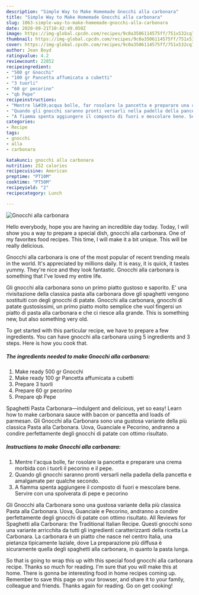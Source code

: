 ```yaml
---
description: "Simple Way to Make Homemade Gnocchi alla carbonara"
title: "Simple Way to Make Homemade Gnocchi alla carbonara"
slug: 1063-simple-way-to-make-homemade-gnocchi-alla-carbonara
date: 2020-09-21T10:42:49.050Z
image: https://img-global.cpcdn.com/recipes/9c0a3506114575ff/751x532cq70/gnocchi-alla-carbonara-recipe-main-photo.jpg
thumbnail: https://img-global.cpcdn.com/recipes/9c0a3506114575ff/751x532cq70/gnocchi-alla-carbonara-recipe-main-photo.jpg
cover: https://img-global.cpcdn.com/recipes/9c0a3506114575ff/751x532cq70/gnocchi-alla-carbonara-recipe-main-photo.jpg
author: Jean Boyd
ratingvalue: 4.2
reviewcount: 22852
recipeingredient:
- "500 gr Gnocchi"
- "100 gr Pancetta affumicata a cubetti"
- "3 tuorli"
- "60 gr pecorino"
- "qb Pepe"
recipeinstructions:
- "Mentre l&#39;acqua bolle, far rosolare la pancetta e preparare una crema morbida con i tuorli il pecorino e il pepe."
- "Quando gli gnocchi saranno pronti versarli nella padella della pancetta e amalgamate per qualche secondo."
- "A fiamma spenta aggiungere il composto di fuori e mescolare bene. Servire con una spolverata di pepe e pecorino"
categories:
- Recipe
tags:
- gnocchi
- alla
- carbonara

katakunci: gnocchi alla carbonara 
nutrition: 252 calories
recipecuisine: American
preptime: "PT10M"
cooktime: "PT50M"
recipeyield: "2"
recipecategory: Lunch

---
```



![Gnocchi alla carbonara](https://img-global.cpcdn.com/recipes/9c0a3506114575ff/751x532cq70/gnocchi-alla-carbonara-recipe-main-photo.jpg)

Hello everybody, hope you are having an incredible day today. Today, I will show you a way to prepare a special dish, gnocchi alla carbonara. One of my favorites food recipes. This time, I will make it a bit unique. This will be really delicious.

Gnocchi alla carbonara is one of the most popular of recent trending meals in the world. It's appreciated by millions daily. It is easy, it is quick, it tastes yummy. They're nice and they look fantastic. Gnocchi alla carbonara is something that I've loved my entire life.

Gli gnocchi alla carbonara sono un primo piatto gustoso e saporito. E&#39; una rivisitazione della classica pasta alla carbonara dove gli spaghetti vengono sostituiti con degli gnocchi di patate. Gnocchi alla carbonara, gnocchi di patate gustosissimi, un primo piatto molto semplice che vuol fingersi un piatto di pasta alla carbonara e che ci riesce alla grande. This is something new, but also something very old.


To get started with this particular recipe, we have to prepare a few ingredients. You can have gnocchi alla carbonara using 5 ingredients and 3 steps. Here is how you cook that.

<!--inarticleads1-->

##### The ingredients needed to make Gnocchi alla carbonara:

1. Make ready 500 gr Gnocchi
1. Make ready 100 gr Pancetta affumicata a cubetti
1. Prepare 3 tuorli
1. Prepare 60 gr pecorino
1. Prepare qb Pepe


Spaghetti Pasta Carbonara—indulgent and delicious, yet so easy! Learn how to make carbonara sauce with bacon or pancetta and loads of parmesan. Gli Gnocchi alla Carbonara sono una gustosa variante della più classica Pasta alla Carbonara. Uova, Guanciale e Pecorino, andranno a condire perfettamente degli gnocchi di patate con ottimo risultato. 

<!--inarticleads2-->

##### Instructions to make Gnocchi alla carbonara:

1. Mentre l&#39;acqua bolle, far rosolare la pancetta e preparare una crema morbida con i tuorli il pecorino e il pepe.
1. Quando gli gnocchi saranno pronti versarli nella padella della pancetta e amalgamate per qualche secondo.
1. A fiamma spenta aggiungere il composto di fuori e mescolare bene. Servire con una spolverata di pepe e pecorino


Gli Gnocchi alla Carbonara sono una gustosa variante della più classica Pasta alla Carbonara. Uova, Guanciale e Pecorino, andranno a condire perfettamente degli gnocchi di patate con ottimo risultato. All Reviews for Spaghetti alla Carbonara: the Traditional Italian Recipe. Questi gnocchi sono una variante arricchita da tutti gli ingredienti caratterizzanti della ricetta La Carbonara. La carbonara è un piatto che nasce nel centro Italia, una pietanza tipicamente laziale, dove La preparazione più diffusa è sicuramente quella degli spaghetti alla carbonara, in quanto la pasta lunga. 

So that is going to wrap this up with this special food gnocchi alla carbonara recipe. Thanks so much for reading. I'm sure that you will make this at home. There is gonna be interesting food in home recipes coming up. Remember to save this page on your browser, and share it to your family, colleague and friends. Thanks again for reading. Go on get cooking!
